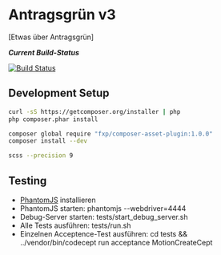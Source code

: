 Antragsgrün v3
==============

[Etwas über Antragsgrün]

***Current Build-Status***

[![Build Status](http://phpci.hoessl.eu/build-status/image/1?branch=v3)](http://phpci.hoessl.eu/build-status/view/1?branch=v3)


Development Setup
-----------------

```bash
curl -sS https://getcomposer.org/installer | php
php composer.phar install

composer global require "fxp/composer-asset-plugin:1.0.0"
composer install --dev
```


```bash
scss --precision 9
```


Testing
-------

* [PhantomJS](http://phantomjs.org/download.html) installieren
* PhantomJS starten: phantomjs --webdriver=4444
* Debug-Server starten: tests/start_debug_server.sh
* Alle Tests ausführen: tests/run.sh
* Einzelnen Acceptence-Test ausführen: cd tests && ../vendor/bin/codecept run acceptance MotionCreateCept


